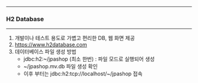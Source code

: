 -----
### H2 Database
-----
1. 개발이나 테스트 용도로 가볍고 편리한 DB, 웹 화면 제공
2. https://www.h2database.com
3. 데이터베이스 파일 생성 방법
   - jdbc:h2:~/jpashop (최소 한번) : 파일 모드로 실행되어 생성
   - ~/jpashop.mv.db 파일 생성 확인
   - 이후 부터는 jdbc:h2:tcp://localhost/~/jpashop 접속
